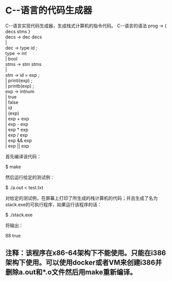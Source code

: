 # C--语言的代码生成器
C--语言实现代码生成器，生成栈式计算机的指令代码。
C--语言的语法
prog   -> { decs stms }  
decs   -> dec decs  
        |  
dec    -> type id ;  
type   -> int  
        | bool  
stms   -> stm stms  
        |  
stm    -> id = exp ;  
        | printi(exp) ;  
        | printb(exp) ;  
exp    -> intnum  
        | true  
        | false  
        | id  
        | (exp)  
        | exp + exp  
        | exp - exp  
        | exp * exp  
        | exp / exp  
        | exp && exp  
        | exp || exp  

首先编译该代码：

  $ make

然后运行给定的测试例：

  $ ./a.out < test.txt

对给定的测试例，在屏幕上打印了所生成的栈计算机的代码；并且生成了名为stack.exe的可执行程序，如果运行该程序的话：

  $ ./stack.exe

将输出：

  88
  true

## 注释：该程序在x86-64架构下不能使用。只能在i386架构下使用。可以使用docker或者VM来创建i386并删除a.out和*.o文件然后用make重新编译。
